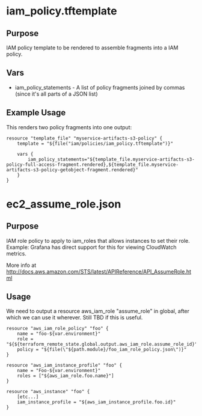 # iam_policy.tftemplate

## Purpose

IAM policy template to be rendered to assemble fragments into a IAM policy.
## Vars

* iam\_policy\_statements - A list of policy fragments joined by commas (since it's all parts of a JSON list)

## Example Usage

This renders two policy fragments into one output:

```
resource "template_file" "myservice-artifacts-s3-policy" {
    template = "${file("iam/policies/iam_policy.tftemplate")}"

    vars {
        iam_policy_statements="${template_file.myservice-artifacts-s3-policy-full-access-fragment.rendered},${template_file.myservice-artifacts-s3-policy-getobject-fragment.rendered}"
    }
}
```

# ec2_assume_role.json

## Purpose

IAM role policy to apply to iam\_roles that allows instances to set
their role.  Example: Grafana has direct support for this for viewing
CloudWatch metrics.

More info at http://docs.aws.amazon.com/STS/latest/APIReference/API_AssumeRole.html


## Usage

We need to output a resource aws\_iam\_role "assume\_role" in global,
after which we can use it wherever.  Still TBD if this is useful. 

```
resource "aws_iam_role_policy" "foo" {
    name = "foo-${var.environment}"
    role = "${${terraform_remote_state.global.output.aws_iam_role.assume_role_id}"
    policy = "${file(\"${path.module}/foo_iam_role_policy.json\")}"
}

resource "aws_iam_instance_profile" "foo" {
    name = "Foo-${var.environment}"
    roles = ["${aws_iam_role.foo.name}"]
}

resource "aws_instance" "foo" {
    [etc...]
    iam_instance_profile = "${aws_iam_instance_profile.foo.id}"
}
```
